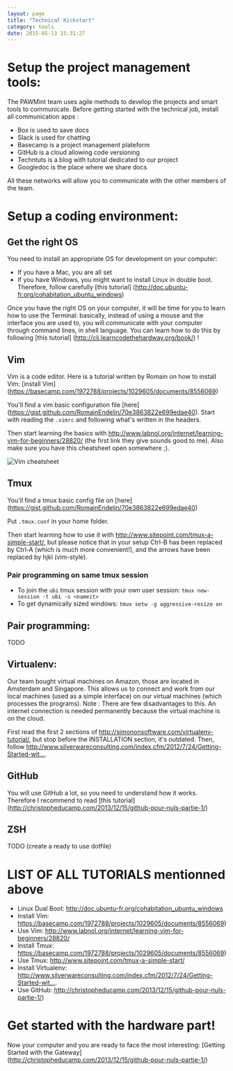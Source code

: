 ```yaml
---
layout: page
title: "Technical Kickstart"
category: tools
date: 2015-05-13 15:31:27
---
```


# Setup the project management tools:

The PAWMint team uses agile methods to develop the projects and smart tools to communicate. Before getting started with the technical job, install all communication apps :

* Box is used to save docs
* Slack is used for chatting
* Basecamp is a project management plateform
* GitHub is a cloud allowing code versioning
* Techntuts is a blog with tutorial dedicated to our project
* Googledoc is the place where we share docs
                         
All these networks will allow you to communicate with the other members of the team. 

# Setup a coding environment:


## Get the right OS

You need to install an appropriate OS for development on your computer:

* If you have a Mac, you are all set
* If you have Windows, you might want to install Linux in double boot. Therefore, follow carefully [this tutorial] (http://doc.ubuntu-fr.org/cohabitation_ubuntu_windows)

Once you have the right OS on your computer, it will be time for you to learn how to use the Terminal: basically, instead of using a mouse and the interface you are used to, you will communicate with your computer through command lines, in shell language. You can learn how to do this by following  [this tutorial] (http://cli.learncodethehardway.org/book/) !

## Vim

Vim is a code editor. Here is a tutorial written by Romain on how to install Vim: [install Vim] (https://basecamp.com/1972788/projects/1029605/documents/8556069)

You'll find a vim basic configuration file [here] (https://gist.github.com/RomainEndelin/70e3863822e699edae40). Start with reading the `.vimrc` and following what's written in the headers. 


Then start learning the basics with http://www.labnol.org/internet/learning-vim-for-beginners/28820/ (the first link they give sounds good to me). Also make sure you have this cheatsheet open somewhere ;).

![Vim cheatsheet](https://cdn.shopify.com/s/files/1/0165/4168/files/preview.png)


## Tmux

You'll find a tmux basic config file on [here] (https://gist.github.com/RomainEndelin/70e3863822e699edae40)


Put `.tmux.conf` in your home folder.

Then start learning how to use it with http://www.sitepoint.com/tmux-a-simple-start/, but please notice that in your setup Ctrl-B has been replaced by Ctrl-A (which is much more convenient!), and the arrows have been replaced by hjkl (vim-style).

### Pair programming on same tmux session

- To join the `ubi` tmux session with your own user session: `tmux new-session -t ubi -s <nameit>`
- To get dynamically sized windows: `tmux setw -g aggressive-resize on`

## Pair programming:

TODO

## Virtualenv:


Our team bought virtual machines on Amazon, those are located in Amsterdam and Singapore. This allows us to connect and work from our local machines (used as a simple interface) on our virtual machines (which processes the programs).
Note : There are few disadvantages to this. An internet connection is needed permanently because the virtual machine is on the cloud.

First read the first 2 sections of http://simononsoftware.com/virtualenv-tutorial/, but stop before the INSTALLATION section, it's outdated. Then, follow http://www.silverwareconsulting.com/index.cfm/2012/7/24/Getting-Started-wit….

## GitHub

You will use GitHub a lot, so you need to understand how it works. Therefore I recommend to read [this tutorial] (http://christopheducamp.com/2013/12/15/github-pour-nuls-partie-1/)

## ZSH

TODO (create a ready to use dotfile)

# LIST OF ALL TUTORIALS mentionned above

* Linux Dual Boot: http://doc.ubuntu-fr.org/cohabitation_ubuntu_windows
* Install Vim: https://basecamp.com/1972788/projects/1029605/documents/8556069)
* Use Vim: http://www.labnol.org/internet/learning-vim-for-beginners/28820/ 
* Install Tmux: https://basecamp.com/1972788/projects/1029605/documents/8556069)
* Use Tmux: http://www.sitepoint.com/tmux-a-simple-start/
* Install Virtualenv: http://www.silverwareconsulting.com/index.cfm/2012/7/24/Getting-Started-wit….
* Use GitHub: http://christopheducamp.com/2013/12/15/github-pour-nuls-partie-1/)


# Get started with the hardware part!

Now your computer and you are ready to face the most interesting: [Getting Started with the Gateway] (http://christopheducamp.com/2013/12/15/github-pour-nuls-partie-1/)

